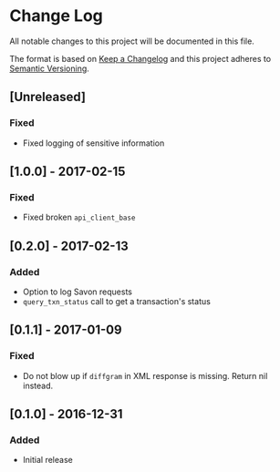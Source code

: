 # Change Log
All notable changes to this project will be documented in this file.

The format is based on [Keep a Changelog](http://keepachangelog.com/)
and this project adheres to [Semantic Versioning](http://semver.org/).

## [Unreleased]
### Fixed
- Fixed logging of sensitive information

## [1.0.0] - 2017-02-15
### Fixed
- Fixed broken `api_client_base`

## [0.2.0] - 2017-02-13
### Added
- Option to log Savon requests
- `query_txn_status` call to get a transaction's status

## [0.1.1] - 2017-01-09
### Fixed
- Do not blow up if `diffgram` in XML response is missing. Return nil instead.

## [0.1.0] - 2016-12-31
### Added
- Initial release
